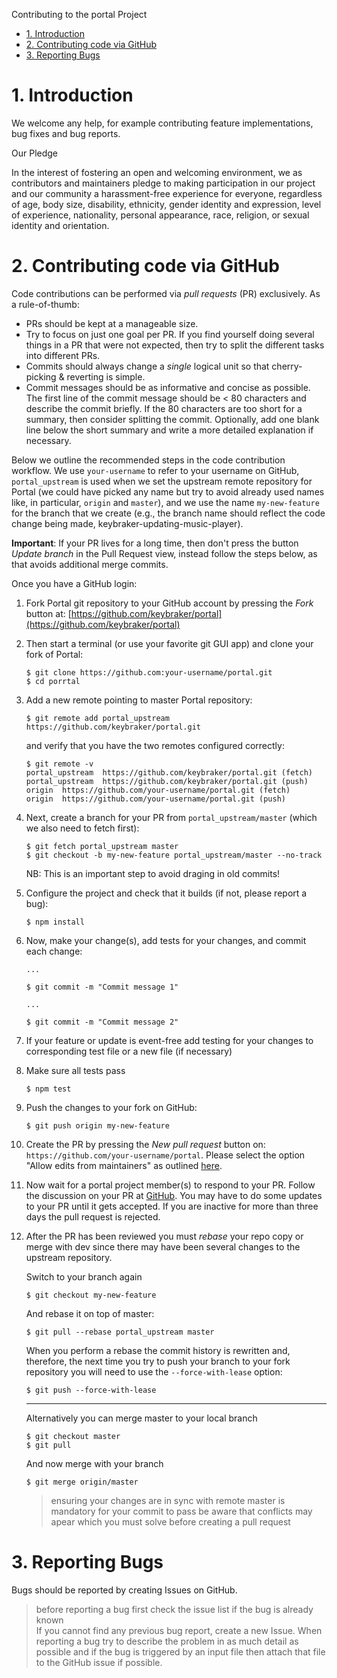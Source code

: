 Contributing to the portal Project

- [1. Introduction](#1-introduction)
- [2. Contributing code via GitHub](#2-contributing-code-via-github)
- [3. Reporting Bugs](#3-reporting-bugs)

# 1. Introduction

We welcome any help, for example contributing feature implementations, bug fixes and bug reports.

Our Pledge

In the interest of fostering an open and welcoming environment, we as contributors and maintainers pledge to making participation in our project and our community a harassment-free experience for everyone, regardless of age, body size, disability, ethnicity, gender identity and expression, level of experience, nationality, personal appearance, race, religion, or sexual identity and orientation.

# 2. Contributing code via GitHub

Code contributions can be performed via _pull requests_ (PR) exclusively.
As a rule-of-thumb:

- PRs should be kept at a manageable size.
- Try to focus on just one goal per PR. If you find yourself doing several things in a PR that were not expected,
  then try to split the different tasks into different PRs.
- Commits should always change a _single_ logical unit so that cherry-picking & reverting is simple.
- Commit messages should be as informative and concise as possible. The first line of the commit message should be < 80 characters and
  describe the commit briefly. If the 80 characters are too short for a summary, then consider splitting the commit.
  Optionally, add one blank line below the short summary and write a more detailed explanation if necessary.

Below we outline the recommended steps in the code contribution workflow. We use `your-username` to refer to your username on GitHub, `portal_upstream` is used when we
set the upstream remote repository for Portal (we could have picked any name but try to avoid already used names like, in particular, `origin` and `master`), and
we use the name `my-new-feature` for the branch that we create (e.g., the branch name should reflect the code change being made, keybraker-updating-music-player).

**Important**: If your PR lives for a long time, then don't press the button _Update branch_ in the Pull Request view, instead follow the steps below, as
that avoids additional merge commits.

Once you have a GitHub login:

1.  Fork Portal git repository to your GitHub account by pressing the _Fork_ button at: [https://github.com/keybraker/portal](https://github.com/keybraker/portal)

2.  Then start a terminal (or use your favorite git GUI app) and clone your fork of Portal:

        $ git clone https://github.com:your-username/portal.git
        $ cd porrtal

3.  Add a new remote pointing to master Portal repository:

        $ git remote add portal_upstream https://github.com/keybraker/portal.git

    and verify that you have the two remotes configured correctly:

        $ git remote -v
        portal_upstream  https://github.com/keybraker/portal.git (fetch)
        portal_upstream  https://github.com/keybraker/portal.git (push)
        origin  https://github.com/your-username/portal.git (fetch)
        origin  https://github.com/your-username/portal.git (push)

4.  Next, create a branch for your PR from `portal_upstream/master` (which we also need to fetch first):

        $ git fetch portal_upstream master
        $ git checkout -b my-new-feature portal_upstream/master --no-track

    NB: This is an important step to avoid draging in old commits!

5.  Configure the project and check that it builds (if not, please report a bug):

        $ npm install

6.  Now, make your change(s), add tests for your changes, and commit each change:

        ...

        $ git commit -m "Commit message 1"

        ...

        $ git commit -m "Commit message 2"

7.  If your feature or update is event-free add testing for your changes to corresponding test file or a new file (if necessary)

8.  Make sure all tests pass

        $ npm test

9.  Push the changes to your fork on GitHub:

        $ git push origin my-new-feature

10. Create the PR by pressing the _New pull request_ button on: `https://github.com/your-username/portal`.
    Please select the option "Allow edits from maintainers" as outlined [here](https://help.github.com/en/articles/allowing-changes-to-a-pull-request-branch-created-from-a-fork).

11. Now wait for a portal project member(s) to respond to your PR. Follow the discussion on your PR at [GitHub](https://github.com/keybraker/portal/pulls).
    You may have to do some updates to your PR until it gets accepted. If you are inactive for more than three days the pull request is rejected.

12. After the PR has been reviewed you must _rebase_ your repo copy or merge with dev since there may have been several changes to the upstream repository.

    Switch to your branch again

        $ git checkout my-new-feature

    And rebase it on top of master:

        $ git pull --rebase portal_upstream master

    When you perform a rebase the commit history is rewritten and, therefore, the next time you try to push your branch to your fork repository you will need to use
    the `--force-with-lease` option:

        $ git push --force-with-lease

    ***

    Alternatively you can merge master to your local branch

        $ git checkout master
        $ git pull

    And now merge with your branch

        $ git merge origin/master

    > ensuring your changes are in sync with remote master is mandatory for your commit to pass
    > be aware that conflicts may apear which you must solve before creating a pull request

# 3. Reporting Bugs

Bugs should be reported by creating Issues on GitHub.

> before reporting a bug first check the issue list if the bug is already known<br>
> If you cannot find any previous bug report, create a new Issue. When reporting a bug
> try to describe the problem in as much detail as possible and if the bug is triggered
> by an input file then attach that file to the GitHub issue if possible.
